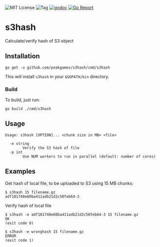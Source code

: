 ![MIT License](https://img.shields.io/badge/license-MIT-blue.svg)
![Tag](https://img.shields.io/github/tag/peakgames/s3hash.svg)
[![godoc](https://img.shields.io/badge/godoc-reference-blue.svg)](https://godoc.org/github.com/peakgames/s3hash)
[![Go Report](https://goreportcard.com/badge/github.com/peakgames/s3hash)](https://goreportcard.com/report/github.com/peakgames/s3hash)

# s3hash #

Calculate/verify hash of S3 object

## Installation ##

    go get -u github.com/peakgames/s3hash/cmd/s3hash

This will install `s3hash` in your `$GOPATH/bin` directory.

### Build ###

To build, just run:

    go build ./cmd/s3hash


## Usage ##

    Usage: s3hash [OPTION]... <chunk size in MB> <file>

      -e string
            Verify the S3 hash of file
      -p int
            Use NUM workers to run in parallel (default: number of cores)

## Examples

Get hash of local file, to be uploaded to S3 using 15 MB chunks:

    $ s3hash 15 filename.gz
    adf101740e60ba411adb21d2c50feb64-3

Verify hash of local file

    $ s3hash -e adf101740e60ba411adb21d2c50feb64-3 15 filename.gz
    OK
    (exit code 0)

    $ s3hash -e wronghash 15 filename.gz
    ERROR
    (exit code 1)
